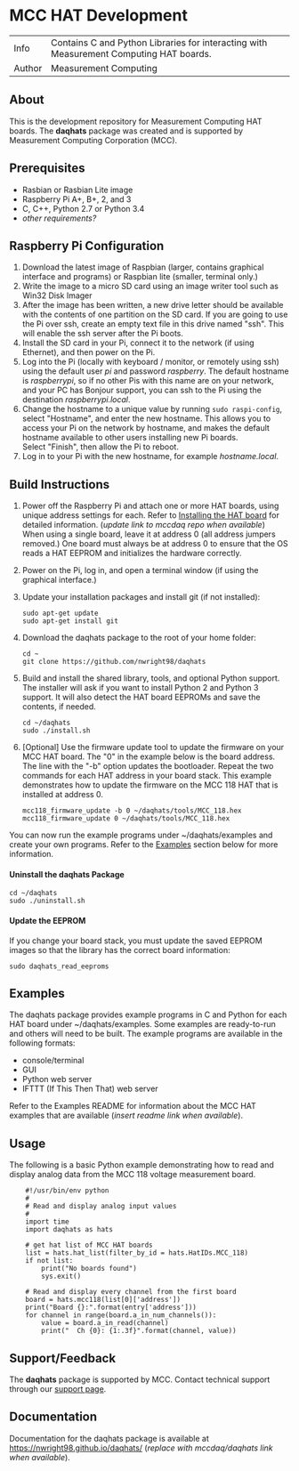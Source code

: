 # MCC HAT Development
<table>
	<tr><td>Info<td>Contains C and Python Libraries for interacting with Measurement Computing HAT boards.
	<tr><td>Author<td>Measurement Computing
</table>

## About
This is the development repository for Measurement Computing HAT boards. The **daqhats** package was created and is supported by Measurement Computing Corporation (MCC).

## Prerequisites
- Rasbian or Rasbian Lite image
- Raspberry Pi A+, B+, 2, and 3
- C, C++, Python 2.7 or Python 3.4
- *other requirements?*

## Raspberry Pi Configuration
1. Download the latest image of Raspbian (larger, contains graphical interface and programs) or Raspbian lite (smaller, terminal only.)
2. Write the image to a micro SD card using an image writer tool such as Win32 Disk Imager
3. After the image has been written, a new drive letter should be available with the contents of one partition on the SD card.
   If you are going to use the Pi over ssh, create an empty text file in this drive named "ssh". This will enable the ssh server after the Pi boots.
4. Install the SD card in your Pi, connect it to the network (if using Ethernet), and then power on the Pi.
5. Log into the Pi (locally with keyboard / monitor, or remotely using ssh) using the default user *pi* and password *raspberry*. The default hostname is *raspberrypi*, so if no other Pis with this name are on your network, and your PC has Bonjour support, you can ssh to the Pi using the destination *raspberrypi.local*.
6. Change the hostname to a unique value by running `sudo raspi-config`, select "Hostname", and enter the new hostname. This allows you to access your Pi on the network by hostname, and makes the default hostname available to other users installing new Pi boards.   
   Select "Finish", then allow the Pi to reboot.
7. Log in to your Pi with the new hostname, for example *hostname.local*.

## Build Instructions
1. Power off the Raspberry Pi and attach one or more HAT boards, using unique address settings for each. Refer to [Installing the HAT board](https://nwright98.github.io/daqhats/hardware.html) for detailed information. (*update link to mccdaq repo when available*)   
   When using a single board, leave it at address 0 (all address jumpers removed.) One board must always be at address 0 to ensure that the OS reads a HAT EEPROM and initializes the hardware correctly.
2. Power on the Pi, log in, and open a terminal window (if using the graphical interface.)
3. Update your installation packages and install git (if not installed):

   ```
   sudo apt-get update
   sudo apt-get install git
   ```
4. Download the daqhats package to the root of your home folder:

   ```
   cd ~
   git clone https://github.com/nwright98/daqhats
   ```
5. Build and install the shared library, tools, and optional Python support. The installer will ask if you want to install Python 2 and Python 3 support. It will also detect the HAT board EEPROMs and save the contents, if needed.

   ```
   cd ~/daqhats
   sudo ./install.sh
   ```
6. [Optional] Use the firmware update tool to update the firmware on your MCC HAT board. The "0" in the example below is the board address. The line with the "-b" option updates the bootloader. Repeat the two commands for each HAT address in your board stack. This example demonstrates how to update the firmware on the MCC 118 HAT that is installed at address 0.

   ```
   mcc118_firmware_update -b 0 ~/daqhats/tools/MCC_118.hex
   mcc118_firmware_update 0 ~/daqhats/tools/MCC_118.hex
   ```
You can now run the example programs under ~/daqhats/examples and create your own programs. Refer to the [Examples](#examples) section below for more information.

#### Uninstall the daqhats Package

```
cd ~/daqhats
sudo ./uninstall.sh
```
#### Update the EEPROM
If you change your board stack, you must update the saved EEPROM images so that the library has the correct board information:

```
sudo daqhats_read_eeproms
```

## Examples
The daqhats package provides example programs in C and Python for each HAT board under ~/daqhats/examples. Some examples are ready-to-run and others will need to be built. The example programs are available in the following formats:

- console/terminal
- GUI
- Python web server
- IFTTT (If This Then That) web server

Refer to the Examples README for information about the MCC HAT examples that are available (*insert readme link when available*).

## Usage
The following is a basic Python example demonstrating how to read and display analog data from the MCC 118 voltage measurement board.
```
    #!/usr/bin/env python
    #
    # Read and display analog input values
    #
    import time
    import daqhats as hats

    # get hat list of MCC HAT boards
    list = hats.hat_list(filter_by_id = hats.HatIDs.MCC_118)
    if not list:
        print("No boards found")
        sys.exit()

    # Read and display every channel from the first board
    board = hats.mcc118(list[0]['address'])
    print("Board {}:".format(entry['address']))
    for channel in range(board.a_in_num_channels()):
        value = board.a_in_read(channel)
        print("  Ch {0}: {1:.3f}".format(channel, value))
```
	
## Support/Feedback
The **daqhats** package is supported by MCC. Contact technical support through our [support page](https://www.mccdaq.com/support/support_form.aspx). 

## Documentation 
Documentation for the daqhats package is available at https://nwright98.github.io/daqhats/ (*replace with mccdaq/daqhats link when available*). 
